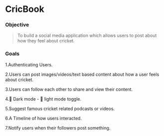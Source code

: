 # CricBook

### Objective
>To build a social media application which allows users to post about how they feel about cricket.
### Goals
1.Authenticating Users.

2.Users can post images/videos/text based content about how a user feels about cricket.

3.Users can follow each other to share and view their content.

4.🌃 Dark mode - 🌇 light mode toggle.

5.Suggest famous cricket related podcasts or videos.

6.A Timeline of how users interacted.

7.Notify users when their followers post something.
